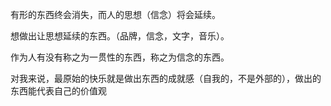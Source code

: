 
有形的东西终会消失，而人的思想（信念）将会延续。

想做出让思想延续的东西。（品牌，信念，文字，音乐）。

作为人有没有称之为一贯性的东西，称之为信念的东西。

对我来说，最原始的快乐就是做出东西的成就感（自我的，不是外部的），做出的东西能代表自己的价值观